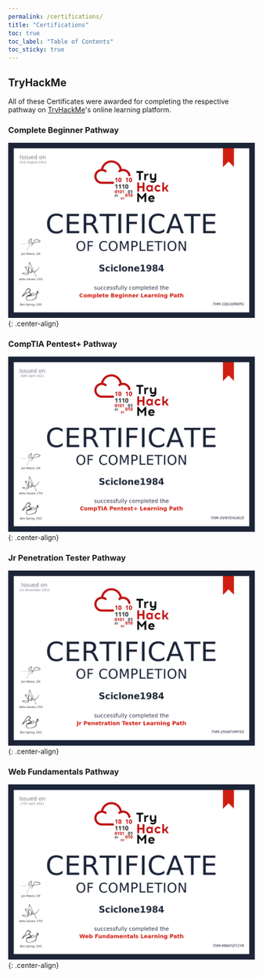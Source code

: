 ```yaml
---
permalink: /certifications/
title: "Certifications"
toc: true
toc_label: "Table of Contents"
toc_sticky: true
---
```


## TryHackMe

All of these Certificates were awarded for completing the respective pathway on [TryHackMe](https://www.tryhackme.com)'s online learning platform.

### Complete Beginner Pathway

![Complete Beginner Learning Pathway Certificate](/assets/images/CompleteBeginnerCert.png){: .center-align}

### CompTIA Pentest+ Pathway

![CompTIA Pentest+ Learning Pathway Certificate](/assets/images/CompTIAPentest+.png){: .center-align}

### Jr Penetration Tester Pathway

![Jr Penetration Tester Learning Pathway Certificate](/assets/images/JrPenTestCert.png){: .center-align}

### Web Fundamentals Pathway

![Web Fundamentals Learning Pathway Certificate](/assets/images/WebFundCert.png){: .center-align}